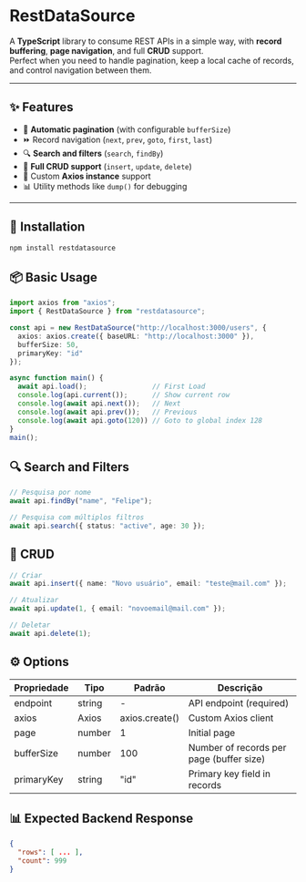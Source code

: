 # RestDataSource

A **TypeScript** library to consume REST APIs in a simple way, with **record buffering**, **page navigation**, and full **CRUD** support.  
Perfect when you need to handle pagination, keep a local cache of records, and control navigation between them.


---

## ✨ Features

- 🔄 **Automatic pagination** (with configurable `bufferSize`)  
- ⏩ Record navigation (`next`, `prev`, `goto`, `first`, `last`)  
- 🔍 **Search and filters** (`search`, `findBy`)  
- 📝 **Full CRUD support** (`insert`, `update`, `delete`)  
- 🔗 Custom **Axios instance** support  
- 📊 Utility methods like `dump()` for debugging  

---

## 🚀 Installation

```bash
npm install restdatasource
```

## 📦 Basic Usage

```ts
import axios from "axios";
import { RestDataSource } from "restdatasource";

const api = new RestDataSource("http://localhost:3000/users", {
  axios: axios.create({ baseURL: "http://localhost:3000" }),
  bufferSize: 50,
  primaryKey: "id"
});

async function main() {
  await api.load();                // First Load 
  console.log(api.current());      // Show current row
  console.log(await api.next());   // Next
  console.log(await api.prev());   // Previous
  console.log(await api.goto(120)) // Goto to global index 128
}
main();
```

## 🔍 Search and Filters

```ts
// Pesquisa por nome
await api.findBy("name", "Felipe");

// Pesquisa com múltiplos filtros
await api.search({ status: "active", age: 30 });

```

## 📝 CRUD

```ts
// Criar
await api.insert({ name: "Novo usuário", email: "teste@mail.com" });

// Atualizar
await api.update(1, { email: "novoemail@mail.com" });

// Deletar
await api.delete(1);

```

## ⚙️ Options

| Propriedade | Tipo   | Padrão        | Descrição                              |
|-------------|--------|---------------|----------------------------------------|
| endpoint    | string | -             | API endpoint (required)      |
| axios       | Axios  | axios.create()| Custom Axios client              |
| page        | number | 1             | Initial page                         |
| bufferSize  | number | 100           | Number of records per page (buffer size)           |
| primaryKey  | string | "id"          | Primary key field in records |

## 📊 Expected Backend Response

```json
{
  "rows": [ ... ],
  "count": 999
}
```


